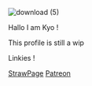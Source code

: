 
![download (5)](https://github.com/user-attachments/assets/265774c3-6dea-4b40-88e2-8b865ecff5d5)


Hallo I am Kyo !

This profile is still a wip

Linkies !

[StrawPage](https://pablo4u.straw.page) [Patreon](https://www.patreon.com/c/kyosato/about)

<!--
**CrosshairsSparkmate/CrosshairsSparkmate** is a ✨ _special_ ✨ repository because its `README.md` (this file) appears on your GitHub profile.

Here are some ideas to get you started:

- 🔭 I’m currently working on ...
- 🌱 I’m currently learning ...
- 👯 I’m looking to collaborate on ...
- 🤔 I’m looking for help with ...
- 💬 Ask me about ...
- 📫 How to reach me: ...
- 😄 Pronouns: ...
- ⚡ Fun fact: ...
-->

